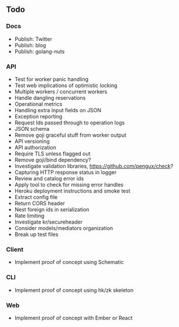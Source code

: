 ## Todo

### Docs

* Publish: Twitter
* Publish: blog
* Publish: golang-nuts

### API

* Test for worker panic handling
* Test web implications of optimistic locking
* Multiple workers / concurrent workers
* Handle dangling reservations
* Operational metrics
* Handling extra input fields on JSON
* Exception reporting
* Request Ids passed through to operation logs
* JSON schema
* Remove goji graceful stuff from worker output
* API versioning
* API authorization
* Require TLS unless flagged out
* Remove goji/bind dependency?
* Investigate validation libraries, https://github.com/pengux/check?
* Capturing HTTP response status in logger
* Review and catalog error ids
* Apply tool to check for missing error handles
* Heroku deployment instructions and smoke test
* Extract config file
* Return CORS header
* Nest foreign ids in serialization
* Rate limiting
* Investigate kr/secureheader
* Consider models/mediators organization
* Break up test files

### Client

* Implement proof of concept using Schematic

### CLI

* Implement proof of concept using hk/zk skeleton

### Web

* Implement proof of concept with Ember or React
